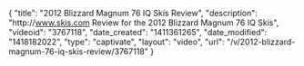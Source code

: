 {
    "title": "2012 Blizzard Magnum 76 IQ Skis Review",
    "description": "http:\/\/www.skis.com Review for the 2012 Blizzard Magnum 76 IQ Skis",
    "videoid": "3767118",
    "date_created": "1411361265",
    "date_modified": "1418182022",
    "type": "captivate",
    "layout": "video",
    "url": "\/v\/2012-blizzard-magnum-76-iq-skis-review\/3767118"
}